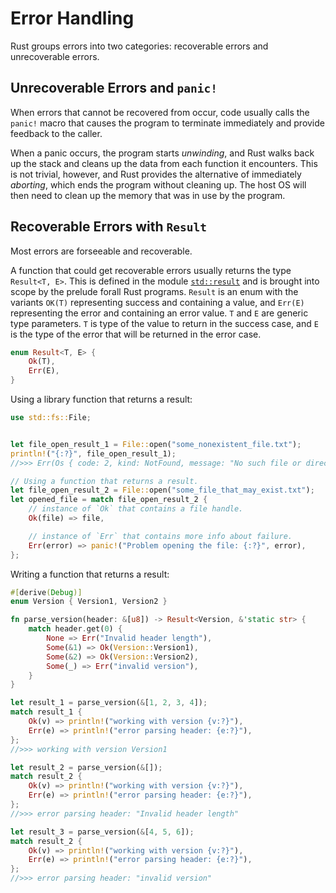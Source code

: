 # Error Handling

Rust groups errors into two categories: recoverable errors and unrecoverable 
errors.


## Unrecoverable Errors and `panic!`

When errors that cannot be recovered from occur, code usually calls the `panic!`
macro that causes the program to terminate immediately and provide feedback to 
the caller.

When a panic occurs, the program starts *unwinding*, and Rust walks back up the
stack and cleans up the data from each function it encounters. This is not 
trivial, however, and Rust provides the alternative of immediately *aborting*,
which ends the program without cleaning up. The host OS will then need to clean
up the memory that was in use by the program.

## Recoverable Errors with `Result`

Most errors are forseeable and recoverable.

A function that  could get recoverable errors  usually returns the type
`Result<T, E>`. This is defined in the module
[`std::result`](https://doc.rust-lang.org/std/result/) and is brought into 
scope by the prelude forall Rust programs. `Result` is an enum with the 
variants  `OK(T)` representing success and containing a value, and `Err(E)`
representing the error and containing an error value. `T` and `E` are generic
type parameters. `T` is type of the value to return in the success case, and 
`E` is the type of the error that will be returned in the error case.

```rust
enum Result<T, E> {  
    Ok(T),
    Err(E),
}
```

Using a library function that returns a result:

```rust
use std::fs::File;


let file_open_result_1 = File::open("some_nonexistent_file.txt");
println!("{:?}", file_open_result_1);
//>>> Err(Os { code: 2, kind: NotFound, message: "No such file or directory" })

// Using a function that returns a result.
let file_open_result_2 = File::open("some_file_that_may_exist.txt");
let opened_file = match file_open_result_2 {
    // instance of `Ok` that contains a file handle.
    Ok(file) => file,

    // instance of `Err` that contains more info about failure.
    Err(error) => panic!("Problem opening the file: {:?}", error),
};
```

Writing a function that returns a result:

```rust
#[derive(Debug)]
enum Version { Version1, Version2 }

fn parse_version(header: &[u8]) -> Result<Version, &'static str> {
    match header.get(0) {
        None => Err("Invalid header length"),
        Some(&1) => Ok(Version::Version1),
        Some(&2) => Ok(Version::Version2),
        Some(_) => Err("invalid version"),
    }
}

let result_1 = parse_version(&[1, 2, 3, 4]);
match result_1 {
    Ok(v) => println!("working with version {v:?}"),
    Err(e) => println!("error parsing header: {e:?}"),
};
//>>> working with version Version1

let result_2 = parse_version(&[]);
match result_2 {
    Ok(v) => println!("working with version {v:?}"),
    Err(e) => println!("error parsing header: {e:?}"),
};
//>>> error parsing header: "Invalid header length"

let result_3 = parse_version(&[4, 5, 6]);
match result_2 {
    Ok(v) => println!("working with version {v:?}"),
    Err(e) => println!("error parsing header: {e:?}"),
};
//>>> error parsing header: "invalid version"
```
